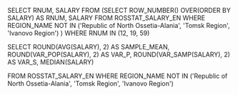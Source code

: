 SELECT 
    RNUM, SALARY
FROM
    (SELECT ROW_NUMBER() OVER(ORDER BY SALARY) AS RNUM, SALARY
     FROM ROSSTAT_SALARY_EN
     WHERE
          REGION_NAME NOT IN ('Republic of North Ossetia-Alania', 'Tomsk Region', 'Ivanovo Region')
   )
WHERE RNUM IN (12, 19, 59)




SELECT
 ROUND(AVG(SALARY), 2) AS SAMPLE_MEAN,
ROUND(VAR_POP(SALARY), 2) AS VAR_P,
ROUND(VAR_SAMP(SALARY), 2) AS VAR_S,
MEDIAN(SALARY)

FROM ROSSTAT_SALARY_EN
WHERE
    REGION_NAME NOT IN ('Republic of North Ossetia-Alania', 'Tomsk Region', 'Ivanovo Region')